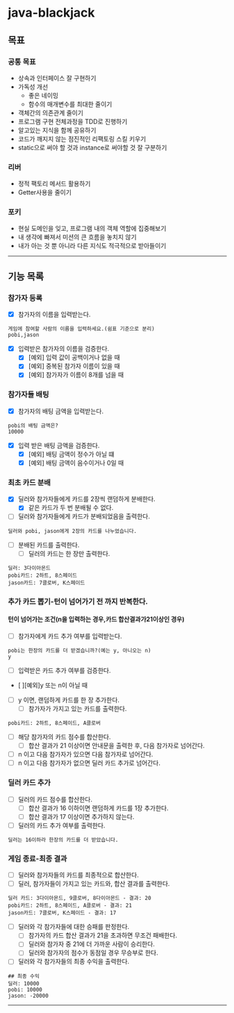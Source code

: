# java-blackjack


## 목표

### 공통 목표

- 상속과 인터페이스 잘 구현하기
- 가독성 개선
    - 좋은 네이밍
    - 함수의 매개변수를 최대한 줄이기
- 객체간의 의존관계 줄이기
- 프로그램 구현 전체과정을 TDD로 진행하기
- 알고있는 지식을 함께 공유하기
- 코드가 깨지지 않는 점진적인 리팩토링 스킬 키우기
- static으로 써야 할 것과 instance로 써야할 것 잘 구분하기

### 리버

- 정적 팩토리 메서드 활용하기
- Getter사용을 줄이기

### 포키

- 현실 도메인을 잊고, 프로그램 내의 객체 역할에 집중해보기
- 내 생각에 빠져서 미션의 큰 흐름을 놓치지 않기
- 내가 아는 것 뿐 아니라 다른 지식도 적극적으로 받아들이기

---

## 기능 목록

### 참가자 등록

- [X]  참가자의 이름을 입력받는다.

```
게임에 참여할 사람의 이름을 입력하세요.(쉼표 기준으로 분리)
pobi,jason
```

- [x] 입력받은 참가자의 이름을 검증한다.
  - [x] [예외] 입력 값이 공백이거나 없을 때
  - [x] [예외] 중복된 참가자 이름이 있을 때
  - [x] [예외] 참가자가 이름이 8개를 넘을 때

### 참가자들 배팅
- [x] 참가자의 배팅 금액을 입력받는다. 
```
pobi의 배팅 금액은?
10000
```
- [x] 입력 받은 배팅 금액을 검증한다.
    - [x] [예외] 배팅 금액이 정수가 아닐 떄
    - [x] [예외] 배팅 금액이 음수이거나 0일 때

### 최초 카드 분배

- [x]  딜러와 참가자들에게 카드를 2장씩 랜덤하게 분배한다.
    - [x]  같은 카드가 두 번 분배될 수 없다.
- [ ]  딜러와 참가자들에게 카드가 분배되었음을 출력한다.

```
딜러와 pobi, jason에게 2장의 카드를 나누었습니다.
```

- [ ]  분배된 카드를 출력한다.
    - [ ]  딜러의 카드는 한 장만 출력한다.

```
딜러: 3다이아몬드
pobi카드: 2하트, 8스페이드
jason카드: 7클로버, K스페이드
```

### 추가 카드 뽑기-턴이 넘어가기 전 까지 반복한다.

#### 턴이 넘어가는 조건(n을 입력하는 경우,카드 합산결과가21이상인 경우)

- [ ]  참가자에게 카드 추가 여부를 입력받는다.

```
pobi는 한장의 카드를 더 받겠습니까?(예는 y, 아니오는 n)
y
```

- [ ]  입력받은 카드 추가 여부를 검증한다.
  - [ ][예외]y 또는 n이 아닐 때
- [ ] y 이면, 랜덤하게 카드를 한 장 추가한다.
    - [ ]  참가자가 가지고 있는 카드를 출력한다.

```
pobi카드: 2하트, 8스페이드, A클로버
```

- [ ]  해당 참가자의 카드 점수를 합산한다.
    - [ ]  합산 결과가 21 이상이면 안내문을 출력한 후, 다음 참가자로 넘어간다.
- [ ]  n 이고 다음 참가자가 있으면 다음 참가자로 넘어간다.
- [ ]  n 이고 다음 참가자가 없으면 딜러 카드 추가로 넘어간다.

### 딜러 카드 추가

- [ ]  딜러의 카드 점수를 합산한다.
    - [ ]  합산 결과가 16 이하이면 랜덤하게 카드를 1장 추가한다.
    - [ ]  합산 결과가 17 이상이면 추가하지 않는다.
- [ ]  딜러의 카드 추가 여부를 출력한다.

```
딜러는 16이하라 한장의 카드를 더 받았습니다.
```

### 게임 종료-최종 결과

- [ ]  딜러와 참가자들의 카드를 최종적으로 합산한다.
- [ ]  딜러, 참가자들이 가지고 있는 카드와, 합산 결과를 출력한다.

```
딜러 카드: 3다이아몬드, 9클로버, 8다이아몬드 - 결과: 20
pobi카드: 2하트, 8스페이드, A클로버 - 결과: 21
jason카드: 7클로버, K스페이드 - 결과: 17
```

- [ ]  딜러와 각 참가자들에 대한 승패를 판정한다.
    - [ ]  참가자의 카드 합산 결과가 21을 초과하면 무조건 패배한다.
    - [ ]  딜러와 참가자 중 21에 더 가까운 사람이 승리한다.
    - [ ]  딜러와 참가자의 점수가 동점일 경우 무승부로 한다.
- [ ]  딜러와 각 참가자들의 최종 수익을 출력한다.

```
## 최종 수익
딜러: 10000
pobi: 10000 
jason: -20000
```

---
